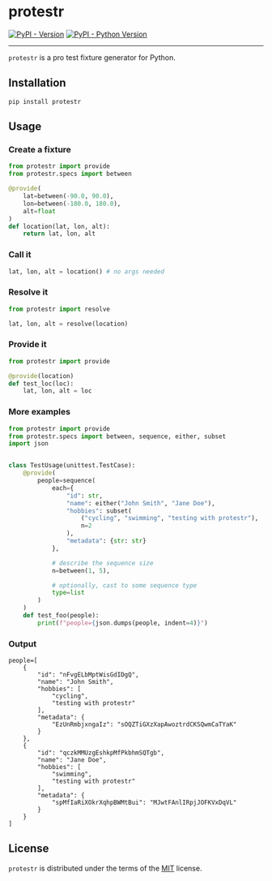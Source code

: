 # protestr

[![PyPI - Version](https://img.shields.io/pypi/v/protestr.svg)](https://pypi.org/project/protestr)
[![PyPI - Python Version](https://img.shields.io/pypi/pyversions/protestr.svg)](https://pypi.org/project/protestr)

-----

`protestr` is a pro test fixture generator for Python.

## Installation

```console
pip install protestr
```

## Usage

### Create a fixture

```python
from protestr import provide
from protestr.specs import between

@provide(
    lat=between(-90.0, 90.0),
    lon=between(-180.0, 180.0),
    alt=float
)
def location(lat, lon, alt):
    return lat, lon, alt
```

### Call it

```python
lat, lon, alt = location() # no args needed
```

### Resolve it
```python
from protestr import resolve

lat, lon, alt = resolve(location)
```

### Provide it

```python
from protestr import provide

@provide(location)
def test_loc(loc):
    lat, lon, alt = loc
```

### More examples

```python
from protestr import provide
from protestr.specs import between, sequence, either, subset
import json


class TestUsage(unittest.TestCase):
    @provide(
        people=sequence(
            each={
                "id": str,
                "name": either("John Smith", "Jane Doe"),
                "hobbies": subset(
                    ("cycling", "swimming", "testing with protestr"),
                    n=2
                ),
                "metadata": {str: str}
            },

            # describe the sequence size
            n=between(1, 5),

            # optionally, cast to some sequence type
            type=list
        )
    )
    def test_foo(people):
        print(f"people={json.dumps(people, indent=4)}")
```

### Output

```console
people=[
    {
        "id": "nFvgELbMptWisGdIDgQ",
        "name": "John Smith",
        "hobbies": [
            "cycling",
            "testing with protestr"
        ],
        "metadata": {
            "EzUnRmbjxngaIz": "sOQZTiGXzXapAwoztrdCKSQwmCaTYaK"
        }
    },
    {
        "id": "qczkMMUzgEshkpMfPkbhmSQTgb",
        "name": "Jane Doe",
        "hobbies": [
            "swimming",
            "testing with protestr"
        ],
        "metadata": {
            "spMfIaRiXOkrXqhpBWMtBui": "MJwtFAnlIRpjJOFKVxDqVL"
        }
    }
]
```

## License

`protestr` is distributed under the terms of the [MIT](https://spdx.org/licenses/MIT.html) license.
